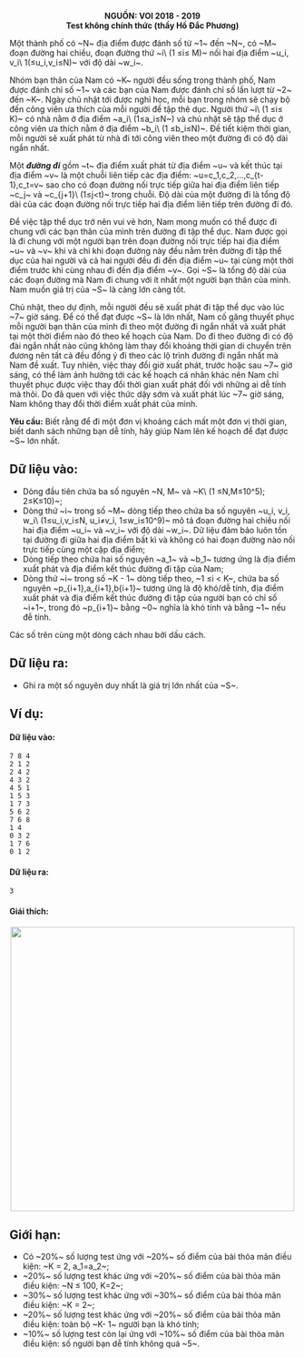 **<center>NGUỒN: VOI 2018 - 2019</center>**
**<center>Test không chính thức (thầy Hồ Đắc Phương)</center>**

Một thành phố có ~N~ địa điểm được đánh số từ ~1~ đến ~N~, có ~M~ đoạn đường hai chiều, đoạn đường thứ ~i\ (1 ≤i≤ M)~ nối hai địa điểm ~u_i, v_i\ 1(≤u_i,v_i≤N)~  với độ dài ~w_i~.

Nhóm bạn thân của Nam có ~K~ người đều sống trong thành phố, Nam được đánh chỉ số ~1~ và các bạn của Nam được đánh chỉ số lần lượt từ ~2~ đến ~K~. Ngày chủ nhật tới được nghỉ học, mỗi bạn trong nhóm sẽ chạy bộ đến công viên ưa thích của mỗi người để tập thê dục. Người thứ ~i\ (1 ≤i≤ K)~ có nhà nằm ở địa điểm ~a_i\ (1≤a_i≤N~) và chủ nhật sẽ tập thể dục ở công viên ưa thích nằm ở địa điểm ~b_i\ (1 ≤b_i≤N)~. Đề tiết kiệm thời gian, mỗi người sẽ xuất phát từ nhà đi tới công viên theo một đường đi có độ dài ngắn nhất.

Một ***đường đi*** gồm ~t~ địa điểm xuất phát từ địa điểm ~u~ và kết thúc tại địa điểm ~v~ là một chuỗi liên tiếp các địa điểm: ~u=c_1,c_2,…,c_{t-1},c_t=v~ sao cho có đoạn đường nối trực tiếp giữa hai địa điểm liên tiếp ~c_j~ và ~c_{j+1}\ (1≤j<t)~ trong chuỗi. Độ
dài của một đường đi là tổng độ dài của các đoạn đường nối trực tiếp hai địa điểm liên tiếp trên đường đi đó.

Để việc tập thể dục trở nên vui vẻ hơn, Nam mong muốn có thể được đi chung với các bạn thân của mình trên đường đi tập thể dục. Nam được gọi là đi chung với một người bạn trên đoạn đường nối trực tiếp hai địa điểm ~u~ và ~v~ khi và chỉ khi đoạn đường này đều nằm trên đường đi tập thể dục của hai người và cả hai người đều đi đến địa điểm ~u~ tại cùng một thời điểm trước khi cùng nhau đi đến địa điểm ~v~. Gọi ~S~ là tổng độ dài của các đoạn đường mà Nam đi chung với ít nhất một người bạn thân của mình. Nam muốn giá trị của ~S~ là càng lớn càng tốt.

Chủ nhật, theo dự định, mỗi người đều sẽ xuất phát đi tập thể dục vào lúc ~7~ giờ sáng. Để có thể đạt được ~S~ là lớn nhất, Nam cố găng thuyết phục mỗi người bạn thân của mình đi theo một đường đi ngắn nhất và xuất phát tại một thời điểm nào đó theo kế hoạch của Nam. Do đi theo đường đi có độ
đài ngắn nhất nào cũng không làm thay đổi khoảng thời gian di chuyển trên đương nên tất cả đều đồng ý đi theo các lộ trình đường đi ngắn nhất mà Nam đề xuất. Tuy nhiên, việc thay đổi giờ xuất phát, trước hoặc sau ~7~ giờ sáng, có thể làm ảnh hưởng tới các kế hoạch cá nhân khác nên Nam chỉ thuyết phục được việc thay đổi thời gian xuất phát đối với những ai dễ tính mà thôi. Do đã quen với việc thức dậy sớm và xuất phát lúc ~7~ giờ sáng, Nam không thay đổi thời điểm xuất phát của mình.

**Yêu cầu:** Biết rằng để đi một đơn vị khoảng cách mất một đơn vị thời gian, biết danh sách những bạn dễ tính, hãy giúp Nam lên kế hoạch để đạt được ~S~ lớn nhất.

## Dữ liệu vào:
- Dòng đầu tiên chứa ba số nguyên ~N, M~ và ~K\ (1 ≤N,M≤10^5); 2≤K≤10)~;
- Dòng thứ ~i~ trong số ~M~ dòng tiếp theo chứa ba số nguyên ~u_i, v_i, w_i\ (1≤u_i,v_i≤N, u_i≠v_i, 1≤w_i≤10^9)~ mô tả đoạn đường hai chiều nối hai địa điểm ~u_i~ và ~v_i~ với độ dài ~w_i~. Dữ liệu đảm bảo luôn tồn tại đường đi giữa hai địa điểm bất kì và không có hai đoạn đường nào nối trực tiếp cùng một cặp địa điểm;
- Dòng tiếp theo chứa hai số nguyên ~a_1~ và ~b_1~ tương ứng là địa điểm xuất phát và địa điểm kết thúc đường đi tập của Nam;
- Dòng thứ ~i~ trong số ~K - 1~ dòng tiếp theo, ~1 ≤i < K~, chứa ba số nguyên ~p_{i+1},a_{i+1},b{i+1}~ tương ứng là độ khó/dễ tính, địa điểm xuất phát và địa điểm kết thúc đường đi tập của người bạn có chỉ số ~i+1~, trong đó ~p_{i+1}~ bằng ~0~ nghĩa là khó tính và bằng ~1~ nếu đễ tính.

Các số trên cùng một dòng cách nhau bởi dấu cách.

## Dữ liệu ra:
- Ghi ra một số nguyên duy nhất là giá trị lớn nhất của ~S~.

## Ví dụ:
#### Dữ liệu vào:
```
7 8 4
2 1 2
2 4 2
4 3 2
4 5 1
1 5 3
1 7 3
5 6 2
7 6 8
1 4
0 3 2
1 7 6
0 1 2
```

#### Dữ liệu ra:
```
3
```

#### Giái thích:
<center><img src="/images/problems/1513/workout.png" width=500px></center>

## Giới hạn:
- Có ~20\%~ số lượng test ứng với ~20\%~ số điểm của bài thỏa mãn điều kiện: ~K = 2, a_1=a_2~;
- ~20\%~ số lượng test khác ứng với ~20\%~ số điểm của bài thỏa mãn điều kiện: ~N ≤ 100, K=2~;
- ~30\%~ số lượng test khác ứng với ~30\%~ số điểm của bài thỏa mãn điều kiện: ~K = 2~;
- ~20\%~ số lượng test khác ứng với ~20\%~ số điểm của bài thỏa mãn điều kiện: toàn bộ ~K- 1~ người bạn là khó tính;
- ~10\%~ số lượng test còn lại ứng với ~10\%~ số điểm của bài thỏa mãn điều kiện: số người bạn dễ tính không quá ~5~.